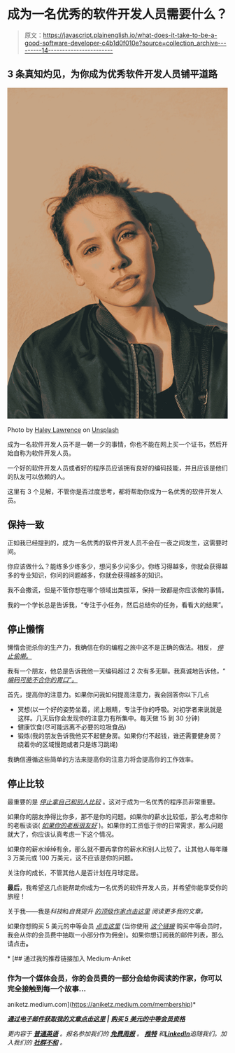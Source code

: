 # 成为一名优秀的软件开发人员需要什么？

> 原文：<https://javascript.plainenglish.io/what-does-it-take-to-be-a-good-software-developer-c4b1d0f010e?source=collection_archive---------14----------------------->

## 3 条真知灼见，为你成为优秀软件开发人员铺平道路

![](img/c3e1c8618336d55fe9e9eed10efd0bfd.png)

Photo by [Haley Lawrence](https://unsplash.com/@whoishaleylawrence?utm_source=medium&utm_medium=referral) on [Unsplash](https://unsplash.com?utm_source=medium&utm_medium=referral)

成为一名软件开发人员不是一朝一夕的事情，你也不能在网上买一个证书，然后开始自称为软件开发人员。

一个好的软件开发人员或者好的程序员应该拥有良好的编码技能，并且应该是他们的队友可以依赖的人。

这里有 3 个见解，不管你是否过度思考，都将帮助你成为一名优秀的软件开发人员。

## 保持一致

正如我已经提到的，成为一名优秀的软件开发人员不会在一夜之间发生，这需要时间。

你应该做什么？能练多少练多少，想问多少问多少。你练习得越多，你就会获得越多的专业知识，你问的问题越多，你就会获得越多的知识。

我不会撒谎，但是不管你想在哪个领域出类拔萃，保持一致都是你应该做的事情。

我的一个学长总是告诉我，“专注于小任务，然后总结你的任务，看看大的结果”。

## 停止懒惰

懒惰会扼杀你的生产力，我确信在你的编程之旅中这不是正确的做法。相反， [*停止偷懒。*](/being-lazy-is-unacceptable-when-the-world-is-moving-at-its-fastest-speed-383bee04be80)

我有一个朋友，他总是告诉我他一天编码超过 2 次有多无聊。我真诚地告诉他，“ [*编码可能不合你的胃口”。*](/5-reasons-why-programming-may-not-be-your-cup-of-tea-f2e12b318f08)

首先，提高你的注意力。如果你问我如何提高注意力，我会回答你以下几点

*   冥想(以一个好的姿势坐着，闭上眼睛，专注于你的呼吸。对初学者来说就是这样。几天后你会发现你的注意力有所集中。每天做 15 到 30 分钟)
*   健康饮食(尽可能远离不必要的垃圾食品)
*   锻炼(我的朋友告诉我他买不起健身房。如果你付不起钱，谁还需要健身房？绕着你的区域慢跑或者只是练习跳绳)

我确信遵循这些简单的方法来提高你的注意力将会提高你的工作效率。

## 停止比较

最重要的是 [*停止拿自己和别人比较*](/stop-comparing-yourself-to-other-programmers-bbc2d5e46840) 。这对于成为一名优秀的程序员非常重要。

如果你的朋友挣得比你多，那不是你的问题。如果你的薪水比较低，那么考虑和你的老板谈谈( [*如果你的老板很友好*](/why-making-your-boss-your-best-friend-is-the-best-idea-ever-16c6029ab07e) )。如果你的工资低于你的日常需求，那么问题就大了，你应该认真考虑一下这个情况。

如果你的薪水绰绰有余，那么就不要再拿你的薪水和别人比较了。让其他人每年赚 3 万美元或 100 万美元，这不应该是你的问题。

关注你的成长，不管其他人是否计划在月球定居。

**最后**，我希望这几点能帮助你成为一名优秀的软件开发人员，并希望你能享受你的旅程！

关于我——我是*科技*和*自我提升* [*的顶级作家点击这里*](https://aniketz.medium.com/) *阅读更多我的文章。*

如果你想购买 5 美元的中等会员 [*点击这里*](https://aniketz.medium.com/membership) (当你使用 [*这个链接*](https://aniketz.medium.com/membership) 购买中等会员时，我会从你的会员费中抽取一小部分作为佣金)。如果你想订阅我的邮件列表，那么请点击[](https://aniketz.medium.com/subscribe)**。**

*[](https://aniketz.medium.com/membership) [## 通过我的推荐链接加入 Medium-Aniket

### 作为一个媒体会员，你的会员费的一部分会给你阅读的作家，你可以完全接触到每一个故事…

aniketz.medium.com](https://aniketz.medium.com/membership)* 

*[**通过电子邮件获取我的文章点击这里**](https://aniketz.medium.com/subscribe) **|** [**购买 5 美元的中等会员资格**](https://aniketz.medium.com/membership)*

**更内容于* [***普通英语***](https://plainenglish.io/) *。报名参加我们的* [***免费周报***](http://newsletter.plainenglish.io/) *。* [***推特***](https://twitter.com/inPlainEngHQ) *和*[***LinkedIn***](https://www.linkedin.com/company/inplainenglish/)*追随我们。加入我们的* [***社群不和***](https://discord.gg/GtDtUAvyhW) *。**